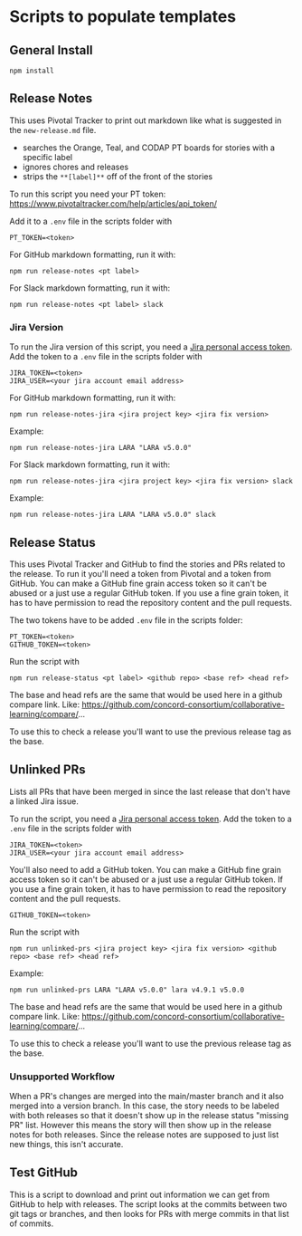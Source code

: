 # Scripts to populate templates

## General Install

    npm install

## Release Notes

This uses Pivotal Tracker to print out markdown like what is suggested in the `new-release.md` file.
- searches the Orange, Teal, and CODAP PT boards for stories with a specific label
- ignores chores and releases
- strips the `**[label]**` off of the front of the stories

To run this script you need your PT token: https://www.pivotaltracker.com/help/articles/api_token/

Add it to a `.env` file in the scripts folder with

    PT_TOKEN=<token>

For GitHub markdown formatting, run it with:

    npm run release-notes <pt label>

For Slack markdown formatting, run it with:

    npm run release-notes <pt label> slack

### Jira Version

To run the Jira version of this script, you need a [Jira personal access token](https://confluence.atlassian.com/enterprise/using-personal-access-tokens-1026032365.html). Add the token to a `.env` file in the scripts folder with

    JIRA_TOKEN=<token>
    JIRA_USER=<your jira account email address>

For GitHub markdown formatting, run it with:

    npm run release-notes-jira <jira project key> <jira fix version>

Example:

    npm run release-notes-jira LARA "LARA v5.0.0"

For Slack markdown formatting, run it with:

    npm run release-notes-jira <jira project key> <jira fix version> slack

Example:

    npm run release-notes-jira LARA "LARA v5.0.0" slack

## Release Status

This uses Pivotal Tracker and GitHub to find the stories and PRs related to the release. To run it you'll need a token from Pivotal and a token from GitHub. You can make a GitHub fine grain access token so it can't be abused or a just use a regular GitHub token. If you use a fine grain token, it has to have permission to read the repository content and the pull requests.  

The two tokens have to be added `.env` file in the scripts folder:

    PT_TOKEN=<token>
    GITHUB_TOKEN=<token>

Run the script with

    npm run release-status <pt label> <github repo> <base ref> <head ref>

The base and head refs are the same that would be used here in a github compare link. Like: 
https://github.com/concord-consortium/collaborative-learning/compare/<base>...<head>

To use this to check a release you'll want to use the previous release tag as the base.

## Unlinked PRs

Lists all PRs that have been merged in since the last release that don't have a linked Jira issue.

To run the script, you need a [Jira personal access token](https://confluence.atlassian.com/enterprise/using-personal-access-tokens-1026032365.html). Add the token to a `.env` file in the scripts folder with

    JIRA_TOKEN=<token>
    JIRA_USER=<your jira account email address>

You'll also need to add a GitHub token. You can make a GitHub fine grain access token so it can't be abused or a just use a regular GitHub token. If you use a fine grain token, it has to have permission to read the repository content and the pull requests.

    GITHUB_TOKEN=<token>

Run the script with

    npm run unlinked-prs <jira project key> <jira fix version> <github repo> <base ref> <head ref>

Example:

    npm run unlinked-prs LARA "LARA v5.0.0" lara v4.9.1 v5.0.0

The base and head refs are the same that would be used here in a github compare link. Like: 
https://github.com/concord-consortium/collaborative-learning/compare/<base>...<head>

To use this to check a release you'll want to use the previous release tag as the base.

### Unsupported Workflow
When a PR's changes are merged into the main/master branch and it also merged into a version branch. In this case, the story needs to be labeled with both releases so that it doesn't show up in the release status "missing PR" list. However this means the story will then show up in the release notes for both releases. Since the release notes are supposed to just list new things, this isn't accurate. 

## Test GitHub

This is a script to download and print out information we can get from GitHub to help with releases. The script looks at the commits between two git tags or branches, and then looks for PRs with merge commits in that list of commits.
